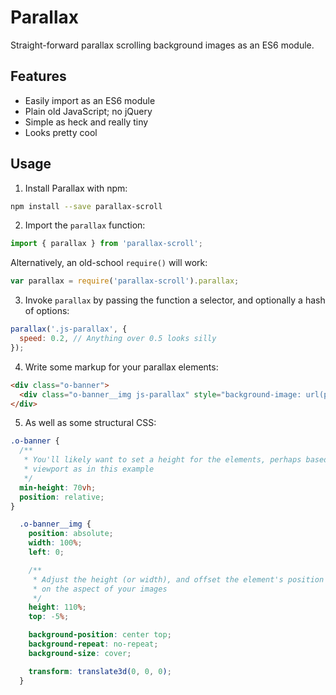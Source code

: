 Parallax
========

Straight-forward parallax scrolling background images as an ES6 module.

Features
--------

* Easily import as an ES6 module
* Plain old JavaScript; no jQuery
* Simple as heck and really tiny
* Looks pretty cool

Usage
-----

1. Install Parallax with npm:

  ```sh
  npm install --save parallax-scroll
  ```

2. Import the `parallax` function:

  ```js
  import { parallax } from 'parallax-scroll';
  ```

  Alternatively, an old-school `require()` will work:

  ```js
  var parallax = require('parallax-scroll').parallax;
  ```

3. Invoke `parallax` by passing the function a selector, and optionally a hash of options:

  ```js
  parallax('.js-parallax', {
    speed: 0.2, // Anything over 0.5 looks silly
  });
  ```

4. Write some markup for your parallax elements:

  ```html
  <div class="o-banner">
    <div class="o-banner__img js-parallax" style="background-image: url(path/to/some/img.jpg);"></div>
  </div>
  ```

5. As well as some structural CSS:

  ```css
  .o-banner {
    /**
     * You'll likely want to set a height for the elements, perhaps based on the
     * viewport as in this example
     */
    min-height: 70vh;
    position: relative;
  }

    .o-banner__img {
      position: absolute;
      width: 100%;
      left: 0;

      /**
       * Adjust the height (or width), and offset the element's position based
       * on the aspect of your images
       */
      height: 110%;
      top: -5%;

      background-position: center top;
      background-repeat: no-repeat;
      background-size: cover;

      transform: translate3d(0, 0, 0);
    }
  ```
